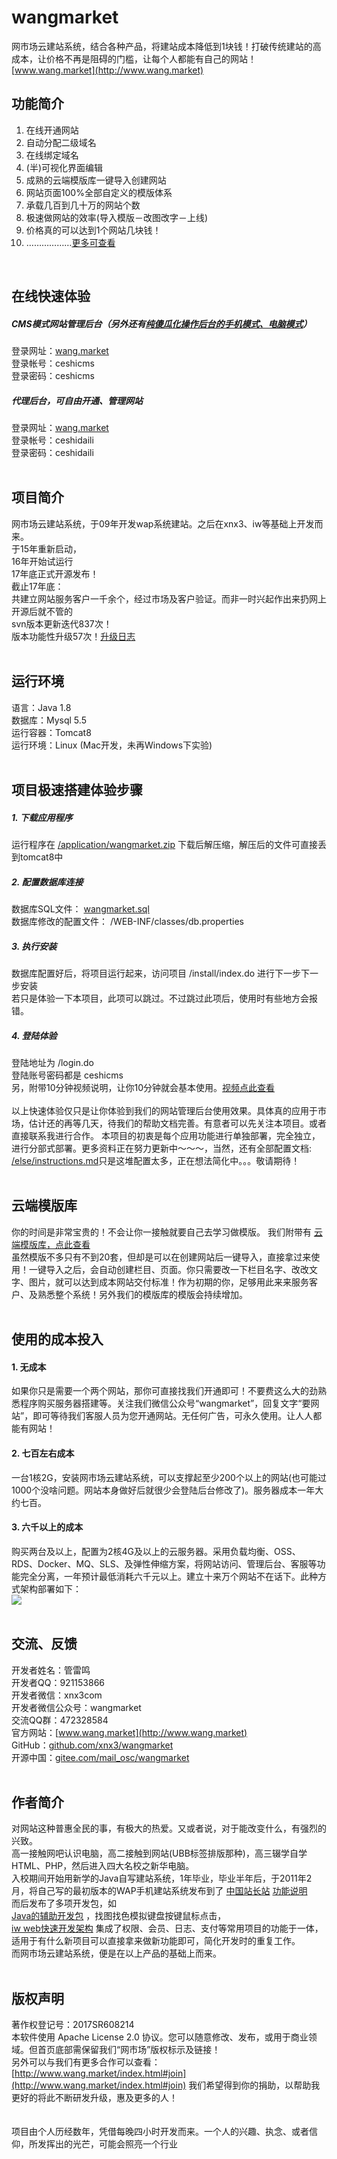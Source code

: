 # wangmarket网市场云建站系统，结合各种产品，将建站成本降低到1块钱！打破传统建站的高成本，让价格不再是阻碍的门槛，让每个人都能有自己的网站！ [www.wang.market](http://www.wang.market)<br/>## 功能简介1. 在线开通网站2. 自动分配二级域名3. 在线绑定域名4. (半)可视化界面编辑5. 成熟的云端模版库一键导入创建网站6. 网站页面100%全部自定义的模版体系7. 承载几百到几十万的网站个数8. 极速做网站的效率(导入模版－改图改字－上线)9. 价格真的可以达到1个网站几块钱！10. ………………[更多可查看](http://www.wang.market/index.html#services)<br/>## 在线快速体验##### CMS模式网站管理后台（另外还有[纯傻瓜化操作后台的手机模式、电脑模式](http://www.wang.market/index.html#about)）登录网址：[wang.market](http://wang.market)<br/>登录帐号：ceshicms<br/>登录密码：ceshicms<br/>##### 代理后台，可自由开通、管理网站登录网址：[wang.market](http://wang.market)<br/>登录帐号：ceshidaili<br/>登录密码：ceshidaili<br/><br/>## 项目简介<br/>网市场云建站系统，于09年开发wap系统建站。之后在xnx3、iw等基础上开发而来。<br/>于15年重新启动，<br/>16年开始试运行<br/>17年底正式开源发布！<br/>截止17年底：<br/>共建立网站服务客户一千余个，经过市场及客户验证。而非一时兴起作出来扔网上开源后就不管的<br/>svn版本更新迭代837次！<br/>版本功能性升级57次！[升级日志](http://www.wang.market/log.html)<br/><br/>## 运行环境<br/>语言：Java 1.8<br/>数据库：Mysql 5.5<br/>运行容器：Tomcat8<br/>运行环境：Linux (Mac开发，未再Windows下实验)<br/><br/>## 项目极速搭建体验步骤##### 1. 下载应用程序运行程序在 [/application/wangmarket.zip](https://github.com/xnx3/wangmarket/application/wangmarket.zip) 下载后解压缩，解压后的文件可直接丢到tomcat8中<br/>##### 2. 配置数据库连接数据库SQL文件： [wangmarket.sql](https://github.com/xnx3/wangmarket/blob/master/wangmarket.sql)<br/>数据库修改的配置文件： /WEB-INF/classes/db.properties<br/>##### 3. 执行安装数据库配置好后，将项目运行起来，访问项目 /install/index.do 进行下一步下一步安装<br/>若只是体验一下本项目，此项可以跳过。不过跳过此项后，使用时有些地方会报错。<br/>##### 4. 登陆体验登陆地址为 /login.do<br/>登陆账号密码都是 ceshicms<br/>另，附带10分钟视频说明，让你10分钟就会基本使用。[视频点此查看](https://v.qq.com/x/page/k0516y0fouw.html)<br/><br/>以上快速体验仅只是让你体验到我们的网站管理后台使用效果。具体真的应用于市场，估计还的再等几天，待我们的帮助文档完善。有意者可以先关注本项目。或者直接联系我进行合作。本项目的初衷是每个应用功能进行单独部署，完全独立，进行分部式部署。更多资料正在努力更新中～～～，当然，还有全部配置文档: [/else/instructions.md](https://github.com/xnx3/wangmarket/blob/master/else/instructions.md)只是这堆配置太多，正在想法简化中。。。敬请期待！<br/><br/>## 云端模版库<br/>你的时间是非常宝贵的！不会让你一接触就要自己去学习做模版。我们附带有 [云端模版库，点此查看](http://wang.market/template.jsp)<br/>虽然模版不多只有不到20套，但却是可以在创建网站后一键导入，直接拿过来使用！一键导入之后，会自动创建栏目、页面。你只需要改一下栏目名字、改改文字、图片，就可以达到成本网站交付标准！作为初期的你，足够用此来来服务客户、及熟悉整个系统！另外我们的模版库的模版会持续增加。<br/><br/>## 使用的成本投入#### 1. 无成本<br/>如果你只是需要一个两个网站，那你可直接找我们开通即可！不要费这么大的劲熟悉程序购买服务器搭建等。关注我们微信公众号“wangmarket”，回复文字“要网站”，即可等待我们客服人员为您开通网站。无任何广告，可永久使用。让人人都能有网站！<br/>#### 2. 七百左右成本<br/>一台1核2G，安装网市场云建站系统，可以支撑起至少200个以上的网站(也可能过1000个没啥问题。网站本身做好后就很少会登陆后台修改了)。服务器成本一年大约七百。<br/>#### 3. 六千以上的成本<br/>购买两台及以上，配置为2核4G及以上的云服务器。采用负载均衡、OSS、RDS、Docker、MQ、SLS、及弹性伸缩方案，将网站访问、管理后台、客服等功能完全分离，一年预计最低消耗六千元以上。建立十来万个网站不在话下。此种方式架构部署如下：<br/>![](http://cdn.weiunity.com/site/341/templateimage/4f6088b65e514321a7caed3c1f62a547.png)<br/><br/>## 交流、反馈<br/>开发者姓名：管雷鸣<br/>开发者QQ：921153866<br/>开发者微信：xnx3com<br/>开发者微信公众号：wangmarket<br/>交流QQ群：472328584<br/>官方网站：[www.wang.market](http://www.wang.market)<br/>GitHub：[github.com/xnx3/wangmarket](https://github.com/xnx3/wangmarket)<br/>开源中国：[gitee.com/mail_osc/wangmarket](https://gitee.com/mail_osc/wangmarket)<br/><br/>## 作者简介<br/>对网站这种普惠全民的事，有极大的热爱。又或者说，对于能改变什么，有强烈的兴致。<br/>高一接触网吧认识电脑，高二接触到网站(UBB标签排版那种)，高三辍学自学HTML、PHP，然后进入四大名校之新华电脑。<br/>入校期间开始用新学的Java自写建站系统，1年毕业，毕业半年后，于2011年2月，将自己写的最初版本的WAP手机建站系统发布到了 [中国站长站](http://down.chinaz.com/soft/29191.htm) [功能说明](http://www.xnx3.com/software/xxJspMql/20121102/8.html)<br/>而后发布了多项开发包，如 <br/>[Java的辅助开发包](https://github.com/xnx3/xnx3) ，找图找色模拟键盘按键鼠标点击， <br/>[iw web快速开发架构](https://github.com/xnx3/iw) 集成了权限、会员、日志、支付等常用项目的功能于一体，适用于有什么新项目可以直接拿来做新功能即可，简化开发时的重复工作。<br/>而网市场云建站系统，便是在以上产品的基础上而来。<br/><br/>## 版权声明<br/>著作权登记号：2017SR608214<br/>本软件使用 Apache License 2.0 协议。您可以随意修改、发布，或用于商业领域。但首页底部需保留我们“网市场”版权标示及链接！<br/>另外可以与我们有更多合作可以查看： [http://www.wang.market/index.html#join](http://www.wang.market/index.html#join) 我们希望得到你的捐助，以帮助我更好的将此不断研发升级，惠及更多的人！<br/><br/><br/>项目由个人历经数年，凭借每晚四小时开发而来。一个人的兴趣、执念、或者信仰，所发挥出的光芒，可能会照亮一个行业 